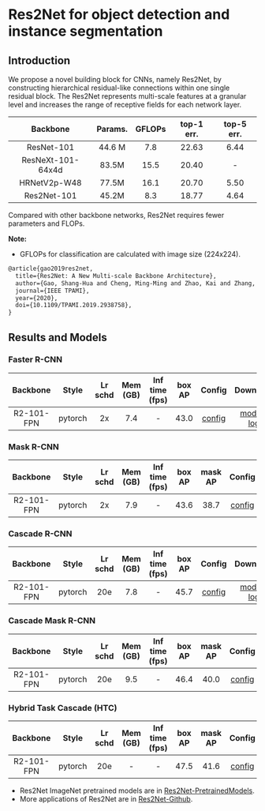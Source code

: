 # Res2Net for object detection and instance segmentation

## Introduction

We propose a novel building block for CNNs, namely Res2Net, by constructing hierarchical residual-like connections within one single residual block. The Res2Net represents multi-scale features at a granular level and increases the range of receptive fields for each network layer.

|    Backbone     |Params. | GFLOPs  | top-1 err. | top-5 err. |
| :-------------: |:----:  | :-----: | :--------: | :--------: |
| ResNet-101      |44.6 M  | 7.8     |  22.63     |  6.44      |
| ResNeXt-101-64x4d |83.5M | 15.5    |  20.40     |  -         |
| HRNetV2p-W48    | 77.5M  | 16.1    |  20.70     |  5.50      |
| Res2Net-101     | 45.2M  | 8.3     |  18.77     |  4.64      |

Compared with other backbone networks, Res2Net requires fewer parameters and FLOPs.

**Note:**

- GFLOPs for classification are calculated with image size (224x224).

```latex
@article{gao2019res2net,
  title={Res2Net: A New Multi-scale Backbone Architecture},
  author={Gao, Shang-Hua and Cheng, Ming-Ming and Zhao, Kai and Zhang, Xin-Yu and Yang, Ming-Hsuan and Torr, Philip},
  journal={IEEE TPAMI},
  year={2020},
  doi={10.1109/TPAMI.2019.2938758},
}
```

## Results and Models

### Faster R-CNN

|    Backbone     |  Style  | Lr schd | Mem (GB) | Inf time (fps) | box AP | Config | Download |
| :-------------: | :-----: | :-----: | :------: | :------------: | :----: | :------: | :--------: |
|R2-101-FPN       | pytorch |   2x   |   7.4    |   -           |  43.0  |[config](https://github.com/open-mmlab/mmdetection/tree/master/configs/res2net/faster_rcnn_r2_101_fpn_2x_coco.py) | [model](http://download.openmmlab.com/mmdetection/v2.0/res2net/faster_rcnn_r2_101_fpn_2x_coco/faster_rcnn_r2_101_fpn_2x_coco-175f1da6.pth) &#124; [log](http://download.openmmlab.com/mmdetection/v2.0/res2net/faster_rcnn_r2_101_fpn_2x_coco/faster_rcnn_r2_101_fpn_2x_coco_20200514_231734.log.json) |

### Mask R-CNN

|    Backbone     |  Style  | Lr schd | Mem (GB) | Inf time (fps) | box AP | mask AP | Config | Download |
| :-------------: | :-----: | :-----: | :------: | :------------: | :----: | :-----: | :------: | :--------: |
|R2-101-FPN       | pytorch |    2x   |   7.9    |      -         |   43.6 | 38.7  |[config](https://github.com/open-mmlab/mmdetection/tree/master/configs/res2net/mask_rcnn_r2_101_fpn_2x_coco.py) | [model](http://download.openmmlab.com/mmdetection/v2.0/res2net/mask_rcnn_r2_101_fpn_2x_coco/mask_rcnn_r2_101_fpn_2x_coco-17f061e8.pth) &#124; [log](http://download.openmmlab.com/mmdetection/v2.0/res2net/mask_rcnn_r2_101_fpn_2x_coco/mask_rcnn_r2_101_fpn_2x_coco_20200515_002413.log.json) |

### Cascade R-CNN

|    Backbone     |  Style  | Lr schd | Mem (GB) | Inf time (fps) | box AP | Config | Download |
| :-------------: | :-----: | :-----: | :------: | :------------: | :----: | :------: | :--------: |
|R2-101-FPN       | pytorch |   20e   |   7.8    |      -         |  45.7  |[config](https://github.com/open-mmlab/mmdetection/tree/master/configs/res2net/cascade_rcnn_r2_101_fpn_20e_coco.py) | [model](http://download.openmmlab.com/mmdetection/v2.0/res2net/cascade_rcnn_r2_101_fpn_20e_coco/cascade_rcnn_r2_101_fpn_20e_coco-f4b7b7db.pth) &#124; [log](http://download.openmmlab.com/mmdetection/v2.0/res2net/cascade_rcnn_r2_101_fpn_20e_coco/cascade_rcnn_r2_101_fpn_20e_coco_20200515_091644.log.json) |

### Cascade Mask R-CNN

|    Backbone     |  Style  | Lr schd | Mem (GB) | Inf time (fps) | box AP | mask AP | Config | Download |
| :-------------: | :-----: | :-----: | :------: | :------------: | :----: | :-----: | :------: | :--------: |
R2-101-FPN       | pytorch |  20e   |    9.5  |      -         |  46.4  |  40.0  |[config](https://github.com/open-mmlab/mmdetection/tree/master/configs/res2net/cascade_mask_rcnn_r2_101_fpn_20e_coco.py) | [model](http://download.openmmlab.com/mmdetection/v2.0/res2net/cascade_mask_rcnn_r2_101_fpn_20e_coco/cascade_mask_rcnn_r2_101_fpn_20e_coco-8a7b41e1.pth) &#124; [log](http://download.openmmlab.com/mmdetection/v2.0/res2net/cascade_mask_rcnn_r2_101_fpn_20e_coco/cascade_mask_rcnn_r2_101_fpn_20e_coco_20200515_091645.log.json) |

### Hybrid Task Cascade (HTC)

|    Backbone     |  Style  | Lr schd | Mem (GB) | Inf time (fps) | box AP | mask AP | Config | Download |
| :-------------: | :-----: | :-----: | :------: | :------------: | :----: | :-----: | :------: | :--------: |
| R2-101-FPN     | pytorch |   20e   |    -    |      -         |  47.5  | 41.6  | [config](https://github.com/open-mmlab/mmdetection/tree/master/configs/res2net/htc_r2_101_fpn_20e_coco.py) | [model](http://download.openmmlab.com/mmdetection/v2.0/res2net/htc_r2_101_fpn_20e_coco/htc_r2_101_fpn_20e_coco-3a8d2112.pth) &#124; [log](http://download.openmmlab.com/mmdetection/v2.0/res2net/htc_r2_101_fpn_20e_coco/htc_r2_101_fpn_20e_coco_20200515_150029.log.json) |

- Res2Net ImageNet pretrained models are in [Res2Net-PretrainedModels](https://github.com/Res2Net/Res2Net-PretrainedModels).
- More applications of Res2Net are in [Res2Net-Github](https://github.com/Res2Net/).
